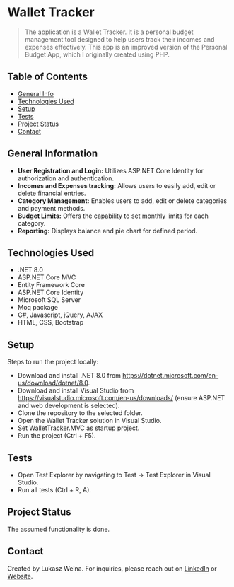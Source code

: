 # Wallet Tracker
> The application is a Wallet Tracker. It is a personal budget management tool designed to help users track their incomes and expenses effectively.
> This app is an improved version of the Personal Budget App, which I originally created using PHP.

## Table of Contents
* [General Info](#general-information)
* [Technologies Used](#technologies-used)
* [Setup](#setup)
* [Tests](#tests)
* [Project Status](#project-status)
* [Contact](#contact)

## General Information
- **User Registration and Login:** Utilizes ASP.NET Core Identity for authorization and authentication.
- **Incomes and Expenses tracking:** Allows users to easily add, edit or delete financial entries.
- **Category Management:** Enables users to add, edit or delete categories and payment methods.
- **Budget Limits:** Offers the capability to set monthly limits for each category.
- **Reporting:** Displays balance and pie chart for defined period.

## Technologies Used
- .NET 8.0
- ASP.NET Core MVC
- Entity Framework Core
- ASP.NET Core Identity
- Microsoft SQL Server
- Moq package
- C#, Javascript, jQuery, AJAX
- HTML, CSS, Bootstrap

## Setup

Steps to run the project locally:
- Download and install .NET 8.0 from https://dotnet.microsoft.com/en-us/download/dotnet/8.0.
- Download and install Visual Studio from https://visualstudio.microsoft.com/en-us/downloads/ (ensure ASP.NET and web development is selected).
- Clone the repository to the selected folder.
- Open the Wallet Tracker solution in Visual Studio.
- Set WalletTracker.MVC as startup project.
- Run the project (Ctrl + F5).

## Tests
- Open Test Explorer by navigating to Test -> Test Explorer in Visual Studio.
- Run all tests (Ctrl + R, A).

## Project Status
The assumed functionality is done.

## Contact
Created by Lukasz Welna. For inquiries, please reach out on [LinkedIn](https://www.linkedin.com/in/lukasz-welna) or [Website](https://lukasz-welna.profesjonalnyprogramista.pl/).
